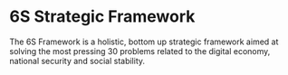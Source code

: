 # 6S Strategic Framework
The 6S Framework is a holistic, bottom up strategic framework aimed at solving the most pressing 30 problems related to the digital economy, national security and social stability.

